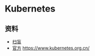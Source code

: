 # Kubernetes

## 资料
* [扫盲](https://www.cnblogs.com/menkeyi/p/7134460.html)
* [官方](https://kubernetes.io/docs/tutorials/kubernetes-basics/)
https://www.kubernetes.org.cn/
